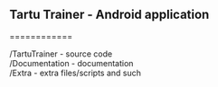 <h2>Tartu Trainer - Android application</h2>

============

/TartuTrainer - source code<br />
/Documentation - documentation<br />
/Extra - extra files/scripts and such<br />
